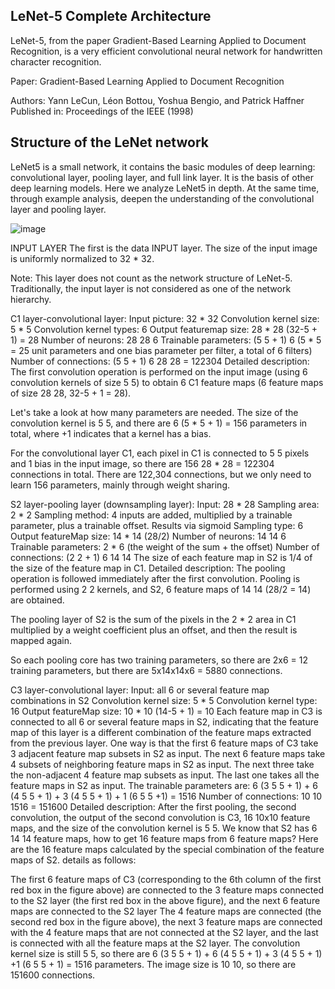 ## LeNet-5 Complete Architecture
LeNet-5, from the paper Gradient-Based Learning Applied to Document Recognition, is a very efficient convolutional neural network for handwritten character recognition.

Paper: Gradient-Based Learning Applied to Document Recognition

Authors: Yann LeCun, Léon Bottou, Yoshua Bengio, and Patrick Haffner
Published in: Proceedings of the IEEE (1998)

## Structure of the LeNet network
LeNet5 is a small network, it contains the basic modules of deep learning: convolutional layer, pooling layer, and full link layer. It is the basis of other deep learning models. Here we analyze LeNet5 in depth. At the same time, through example analysis, deepen the understanding of the convolutional layer and pooling layer.

![image](https://user-images.githubusercontent.com/76823502/187914722-c83bffd3-c55d-4e8a-801f-2de79660edef.png)

INPUT LAYER
The first is the data INPUT layer. The size of the input image is uniformly normalized to 32 * 32.

Note: This layer does not count as the network structure of LeNet-5. Traditionally, the input layer is not considered as one of the network hierarchy.

C1 layer-convolutional layer:
Input picture: 32 * 32
Convolution kernel size: 5 * 5
Convolution kernel types: 6
Output featuremap size: 28 * 28 (32-5 + 1) = 28
Number of neurons: 28 28 6
Trainable parameters: (5 5 + 1) 6 (5 * 5 = 25 unit parameters and one bias parameter per filter, a total of 6 filters)
Number of connections: (5 5 + 1) 6 28 28 = 122304
Detailed description:
The first convolution operation is performed on the input image (using 6 convolution kernels of size 5 5) to obtain 6 C1 feature maps (6 feature maps of size 28 28, 32-5 + 1 = 28).

Let's take a look at how many parameters are needed. The size of the convolution kernel is 5 5, and there are 6 (5 * 5 + 1) = 156 parameters in total, where +1 indicates that a kernel has a bias.

For the convolutional layer C1, each pixel in C1 is connected to 5 5 pixels and 1 bias in the input image, so there are 156 28 * 28 = 122304 connections in total. There are 122,304 connections, but we only need to learn 156 parameters, mainly through weight sharing.

S2 layer-pooling layer (downsampling layer):
Input: 28 * 28
Sampling area: 2 * 2
Sampling method: 4 inputs are added, multiplied by a trainable parameter, plus a trainable offset. Results via sigmoid
Sampling type: 6
Output featureMap size: 14 * 14 (28/2)
Number of neurons: 14 14 6
Trainable parameters: 2 * 6 (the weight of the sum + the offset)
Number of connections: (2 2 + 1) 6 14 14
The size of each feature map in S2 is 1/4 of the size of the feature map in C1.
Detailed description:
The pooling operation is followed immediately after the first convolution. Pooling is performed using 2 2 kernels, and S2, 6 feature maps of 14 14 (28/2 = 14) are obtained.

The pooling layer of S2 is the sum of the pixels in the 2 * 2 area in C1 multiplied by a weight coefficient plus an offset, and then the result is mapped again.

So each pooling core has two training parameters, so there are 2x6 = 12 training parameters, but there are 5x14x14x6 = 5880 connections.

C3 layer-convolutional layer:
Input: all 6 or several feature map combinations in S2
Convolution kernel size: 5 * 5
Convolution kernel type: 16
Output featureMap size: 10 * 10 (14-5 + 1) = 10
Each feature map in C3 is connected to all 6 or several feature maps in S2, indicating that the feature map of this layer is a different combination of the feature maps extracted from the previous layer.
One way is that the first 6 feature maps of C3 take 3 adjacent feature map subsets in S2 as input. The next 6 feature maps take 4 subsets of neighboring feature maps in S2 as input. The next three take the non-adjacent 4 feature map subsets as input. The last one takes all the feature maps in S2 as input.
The trainable parameters are: 6 (3 5 5 + 1) + 6 (4 5 5 + 1) + 3 (4 5 5 + 1) + 1 (6 5 5 +1) = 1516
Number of connections: 10 10 1516 = 151600
Detailed description:
After the first pooling, the second convolution, the output of the second convolution is C3, 16 10x10 feature maps, and the size of the convolution kernel is 5 5. We know that S2 has 6 14 14 feature maps, how to get 16 feature maps from 6 feature maps? Here are the 16 feature maps calculated by the special combination of the feature maps of S2. details as follows:

The first 6 feature maps of C3 (corresponding to the 6th column of the first red box in the figure above) are connected to the 3 feature maps connected to the S2 layer (the first red box in the above figure), and the next 6 feature maps are connected to the S2 layer The 4 feature maps are connected (the second red box in the figure above), the next 3 feature maps are connected with the 4 feature maps that are not connected at the S2 layer, and the last is connected with all the feature maps at the S2 layer. The convolution kernel size is still 5 5, so there are 6 (3 5 5 + 1) + 6 (4 5 5 + 1) + 3 (4 5 5 + 1) +1 (6 5 5 + 1) = 1516 parameters. The image size is 10 10, so there are 151600 connections.

